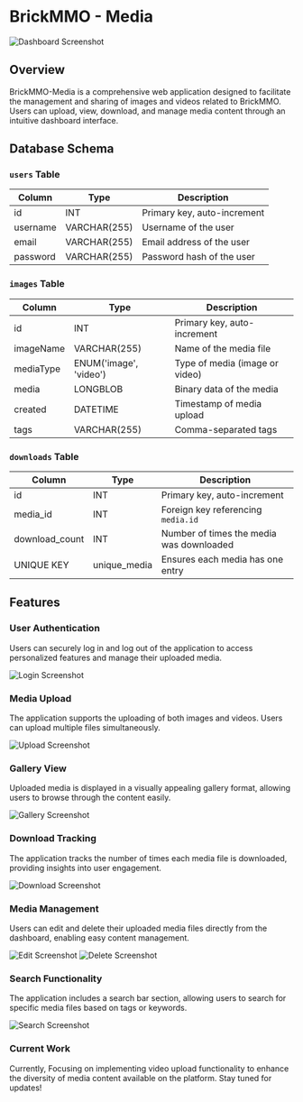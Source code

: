 # BrickMMO - Media

![Dashboard Screenshot](https://github.com/Pruthviraj7/media-v1/assets/72735146/f4cfd0fd-b878-416c-aab4-d2a96194016c)

## Overview

BrickMMO-Media is a comprehensive web application designed to facilitate the management and sharing of images and videos related to BrickMMO. Users can upload, view, download, and manage media content through an intuitive dashboard interface.

## Database Schema

### `users` Table

| Column   | Type         | Description                      |
|----------|--------------|----------------------------------|
| id       | INT          | Primary key, auto-increment     |
| username | VARCHAR(255) | Username of the user             |
| email    | VARCHAR(255) | Email address of the user        |
| password | VARCHAR(255) | Password hash of the user        |

### `images` Table

| Column      | Type         | Description                |
|-------------|--------------|----------------------------|
| id          | INT          | Primary key, auto-increment|
| imageName   | VARCHAR(255) | Name of the media file     |
| mediaType   | ENUM('image', 'video') | Type of media (image or video) |
| media       | LONGBLOB     | Binary data of the media   |
| created     | DATETIME     | Timestamp of media upload  |
| tags        | VARCHAR(255) | Comma-separated tags       |

### `downloads` Table

| Column        | Type         | Description                         |
|---------------|--------------|-------------------------------------|
| id            | INT          | Primary key, auto-increment         |
| media_id      | INT          | Foreign key referencing `media.id`  |
| download_count| INT          | Number of times the media was downloaded |
| UNIQUE KEY    | unique_media| Ensures each media has one entry    |

## Features

### User Authentication

Users can securely log in and log out of the application to access personalized features and manage their uploaded media.

![Login Screenshot](https://github.com/Pruthviraj7/media-v1/assets/72735146/397a5a8a-4f6f-4b14-9a5f-cc357d2ec05a)

### Media Upload

The application supports the uploading of both images and videos. Users can upload multiple files simultaneously.

![Upload Screenshot](https://github.com/Pruthviraj7/media-v1/assets/72735146/2b705242-3d17-4276-b5a6-a7a58bbc170e)

### Gallery View

Uploaded media is displayed in a visually appealing gallery format, allowing users to browse through the content easily.

![Gallery Screenshot](https://github.com/Pruthviraj7/media-v1/assets/72735146/b63c6c30-816c-4a99-a1b5-9a73f55e8bbc)

### Download Tracking

The application tracks the number of times each media file is downloaded, providing insights into user engagement.

![Download Screenshot](https://github.com/Pruthviraj7/media-v1/assets/72735146/421a4d9c-e4c7-4775-9a9d-4fd820a35baa)

### Media Management

Users can edit and delete their uploaded media files directly from the dashboard, enabling easy content management.

![Edit Screenshot](https://github.com/Pruthviraj7/media-v1/assets/72735146/b0855d0f-19af-43ad-bbcc-5c50c4bdbbd5)
![Delete Screenshot](https://github.com/Pruthviraj7/media-v1/assets/72735146/a117fa3f-b78b-4a0e-ae56-924be4bea475)

### Search Functionality

The application includes a search bar section, allowing users to search for specific media files based on tags or keywords.

![Search Screenshot](https://github.com/Pruthviraj7/media-v1/assets/72735146/ea18d359-cbe8-4af5-b052-c4d2f7951fa9)

### Current Work

Currently, Focusing on implementing video upload functionality to enhance the diversity of media content available on the platform. Stay tuned for updates!


